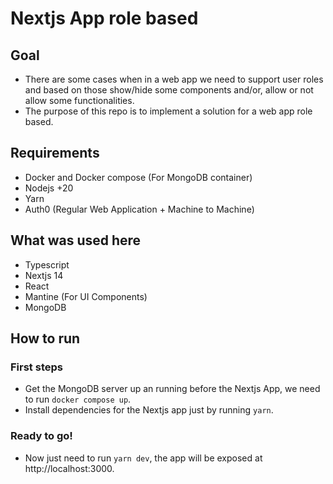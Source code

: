 # Nextjs App role based

## Goal

- There are some cases when in a web app we need to support user roles and based on those show/hide some components and/or, allow or not allow some functionalities.
- The purpose of this repo is to implement a solution for a web app role based.

## Requirements

- Docker and Docker compose (For MongoDB container)
- Nodejs +20
- Yarn
- Auth0 (Regular Web Application + Machine to Machine)

## What was used here

- Typescript
- Nextjs 14
- React
- Mantine (For UI Components)
- MongoDB

## How to run

### First steps

- Get the MongoDB server up an running before the Nextjs App, we need to run `docker compose up`.
- Install dependencies for the Nextjs app just by running `yarn`.

### Ready to go!

- Now just need to run `yarn dev`, the app will be exposed at http://localhost:3000.
